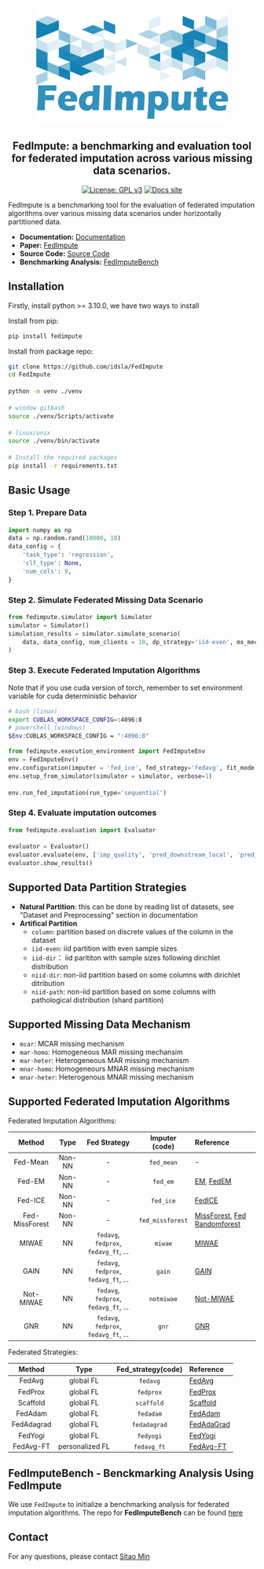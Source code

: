 <p align="center"><img src="docs/icon.jpg" width="400" height="240"></p>
<h2 align='center'> FedImpute: a benchmarking and evaluation tool for federated imputation across various missing data scenarios. </h2>

<div align="center">
    
[![License: GPL v3](https://img.shields.io/badge/License-GPLv3-blue.svg)](https://www.gnu.org/licenses/gpl-3.0)
[![Docs site](https://img.shields.io/badge/docs-GitHub_Pages-blue)](https://idsla.github.io/FedImpute/)

</div>

FedImpute is a benchmarking tool for the evaluation of federated imputation algorithms over various missing data scenarios under horizontally partitioned data.

- **Documentation:** [Documentation](https://idsla.github.io/FedImpute/)
- **Paper:** [FedImpute]()
- **Source Code:** [Source Code](https://github.com/idsla/FedImpute/)
- **Benchmarking Analysis:** [FedImputeBench](https://github.com/sitaomin1994/FedImputeBench)

## Installation
Firstly, install python >= 3.10.0, we have two ways to install

Install from pip:
```bash
pip install fedimpute
```

Install from package repo:
```bash
git clone https://github.com/idsla/FedImpute
cd FedImpute

python -m venv ./venv

# window gitbash
source ./venv/Scripts/activate

# linux/unix
source ./venv/bin/activate

# Install the required packages
pip install -r requirements.txt
```
## Basic Usage

### Step 1. Prepare Data
```python
import numpy as np
data = np.random.rand(10000, 10)
data_config = {
    'task_type': 'regression',
    'clf_type': None,
    'num_cols': 9,
}
```

### Step 2. Simulate Federated Missing Data Scenario
```python
from fedimpute.simulator import Simulator
simulator = Simulator()
simulation_results = simulator.simulate_scenario(
    data, data_config, num_clients = 10, dp_strategy='iid-even', ms_mech_type='mcar', verbose=1
)
```

### Step 3. Execute Federated Imputation Algorithms
Note that if you use cuda version of torch, remember to set environment variable for cuda deterministic behavior
```bash
# bash (linux)
export CUBLAS_WORKSPACE_CONFIG=:4096:8
# powershell (windows)
$Env:CUBLAS_WORKSPACE_CONFIG = ":4096:8"
```

```python
from fedimpute.execution_environment import FedImputeEnv
env = FedImputeEnv()
env.configuration(imputer = 'fed_ice', fed_strategy='fedavg', fit_mode = 'fed')
env.setup_from_simulator(simulator = simulator, verbose=1)

env.run_fed_imputation(run_type='sequential')
```
### Step 4. Evaluate imputation outcomes
```python
from fedimpute.evaluation import Evaluator

evaluator = Evaluator()
evaluator.evaluate(env, ['imp_quality', 'pred_downstream_local', 'pred_downstream_fed'])
evaluator.show_results()
```

## Supported Data Partition Strategies

- **Natural Partition**: this can be done by reading list of datasets, see "Dataset and Preprocessing" section in documentation
- **Artifical Partition**
    - `column`: partition based on discrete values of the column in the dataset
    - `iid-even`: iid partition with even sample sizes
    - `iid-dir`： iid parititon with sample sizes following dirichlet distribution
    - `niid-dir`: non-iid partition based on some columns with dirichlet ditribution
    - `niid-path`: non-iid partition based on some columns with pathological distribution (shard partition)

## Supported Missing Data Mechanism

- `mcar`: MCAR missing mechanism
- `mar-homo`: Homogeneous MAR missing mechansim
- `mar-heter`: Heterogeneous MAR missing mechanism
- `mnar-homo`: Homogeneours MNAR missing mechanism
- `mnar-heter`: Heterogenous MNAR missing mechanism

## Supported Federated Imputation Algorithms

Federated Imputation Algorithms:

|     Method     |     Type      |               Fed Strategy               |  Imputer (code)  | Reference                                                                                                                                                                                   |
|:--------------:|:-------------:|:----------------------------------------:|:----------------:|:--------------------------------------------------------------------------------------------------------------------------------------------------------------------------------------------|
|    Fed-Mean    |    Non-NN     |                    -                     |    `fed_mean`    | -                                                                                                                                                                                           |
|     Fed-EM     |    Non-NN     |                    -                     |     `fed_em`     | [EM](https://github.com/vanderschaarlab/hyperimpute/blob/main/src/hyperimpute/plugins/imputers/plugin_EM.py), [FedEM](https://arxiv.org/abs/2108.10252)                                     |
|    Fed-ICE     |    Non-NN     |                    -                     |    `fed_ice`     | [FedICE](https://pubmed.ncbi.nlm.nih.gov/33122624/)                                                                                                                                         |
| Fed-MissForest |    Non-NN     |                    -                     | `fed_missforest` | [MissForest](https://github.com/vanderschaarlab/hyperimpute/blob/main/src/hyperimpute/plugins/imputers/plugin_missforest.py), [Fed Randomforest](https://pubmed.ncbi.nlm.nih.gov/35139148/) |
|     MIWAE      |      NN       |     `fedavg`, `fedprox`, `fedavg_ft`, ...    |     `miwae`      | [MIWAE](https://github.com/vanderschaarlab/hyperimpute/blob/main/src/hyperimpute/plugins/imputers/plugin_miwae.py)                                                                          |
|      GAIN      |      NN       |     `fedavg`, `fedprox`, `fedavg_ft`, ...     |      `gain`      | [GAIN](https://github.com/vanderschaarlab/hyperimpute/blob/main/src/hyperimpute/plugins/imputers/plugin_gain.py)                                                                            |
|     Not-MIWAE      |      NN       |     `fedavg`, `fedprox`, `fedavg_ft`, ...     |     `notmiwae`      | [Not-MIWAE](https://arxiv.org/abs/2006.12871)
|     GNR      |      NN       |     `fedavg`, `fedprox`, `fedavg_ft`, ...    |     `gnr`      | [GNR](https://dl.acm.org/doi/abs/10.1145/3583780.3614835?casa_token=o8dv16sHJcMAAAAA:aAIvug_7cp9oUJSB7ZfTvzUksPyuP6Jbcl3TlHsvXXGEwIe4AbQuHCTlxXZtjDKlymfO30n2o-E9iw)

Federated Strategies:

|   Method   |      Type       | Fed_strategy(code) | Reference      |
|:----------:|:---------------:|:------------------:|:---------------|
|   FedAvg   |    global FL    |      `fedavg`      | [FedAvg](https://arxiv.org/pdf/1602.05629)     |
|  FedProx   |    global FL    |     `fedprox`      | [FedProx](https://arxiv.org/pdf/1812.06127)    |
|  Scaffold  |    global FL    |     `scaffold`     | [Scaffold](https://arxiv.org/pdf/1910.06378)   |
|  FedAdam   |    global FL    |     `fedadam`      | [FedAdam](https://arxiv.org/pdf/2003.00295)    |
| FedAdagrad |    global FL    |    `fedadagrad`    | [FedAdaGrad](https://arxiv.org/pdf/2003.00295) |
|  FedYogi   |    global FL    |     `fedyogi`      | [FedYogi](https://arxiv.org/pdf/2003.00295)    |
| FedAvg-FT  | personalized FL |    `fedavg_ft`     | [FedAvg-FT]()  |



## FedImputeBench - Benckmarking Analysis Using FedImpute

We use `FedImpute` to initialize a benchmarking analysis for federated imputation algorithms. The repo for **FedImputeBench** can be found [here](https://github.com/sitaomin1994/FedImputeBench)

## Contact
For any questions, please contact [Sitao Min](mailto:sm2370@rutgers.edu)
